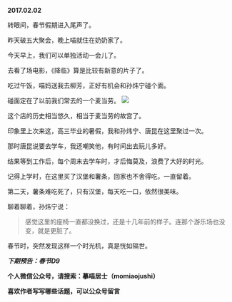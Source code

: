 
          
**2017.02.02**

转眼间，春节假期进入尾声了。

昨天破五大聚会，晚上喵就住在奶奶家了。

今天早上，我们可以单独活动一会儿了。

去看了场电影，《降临》算是比较有新意的片子了。

吃过午饭，喵妈送我去柳芳，正好有机会和孙炜宁碰个面。

碰面定在了以前我们常去的一个麦当劳。
![](https://pic1.zhimg.com/v2-ede71eed2a906df8a9874d99244352af.jpg)


这个店的历史相当悠久，相当于麦当劳的故宫了。

印象里上次来这，高三毕业的暑假，我和孙炜宁、唐昆在这里聚过一次。

那时唐昆说要去学车，我还嘲笑他，有时间出去玩儿多好。

结果等到工作后，每个周末去学车时，才后悔莫及，浪费了大好的时光。

记得上学时，在这里买了汉堡和薯条，回家也不舍得吃，一直留着。

第二天，薯条难吃死了，只有汉堡，每天吃一口，依然很美味。

聊着聊着，孙炜宁说：
>感觉这里的座椅一直都没换过，还是十几年前的样子。连那个游乐场也没变，就是更脏了。


春节时，突然发现这样一个时光机，真是恍如隔世。


***下期预告：春节D9***


**个人微信公众号，请搜索：摹喵居士（momiaojushi）**

**喜欢作者写写哪些话题，可以公众号留言**

        